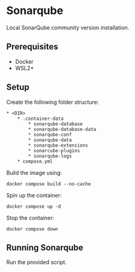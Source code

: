 # Sonarqube 

Local SonarQube community version installation.


## Prerequisites

* Docker
* WSL2+



## Setup 

Create the following folder structure:

```
* <DIR>
    * .container-data
        * sonarqube-database
        * sonarqube-database-data
        * sonarqube-conf
        * sonarqube-data
        * sonarqube-extensions
        * sonarcube-plugins
        * sonarqube-logs
    * compose.yml
```


Build the image using:

```
docker compose build --no-cache
```


Spin up the container:

```
docker compose up -d 
```


Stop the container:

```
docker compose down
```


## Running Sonarqube 

Run the provided script.